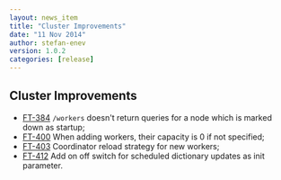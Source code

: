```yaml
---
layout: news_item
title: "Cluster Improvements"
date: "11 Nov 2014"
author: stefan-enev
version: 1.0.2
categories: [release]
---
```


## Cluster Improvements

* <a href="https://jira.ontotext.com/browse/FT-384">FT-384</a> `/workers` doesn't return queries for a node which is marked down as startup;
* <a href="https://jira.ontotext.com/browse/FT-400">FT-400</a> When adding workers, their capacity is 0 if not specified;
* <a href="https://jira.ontotext.com/browse/FT-403">FT-403</a> Coordinator reload strategy for new workers;
* <a href="https://jira.ontotext.com/browse/FT-412">FT-412</a> Add on off switch for scheduled dictionary updates as init parameter.
